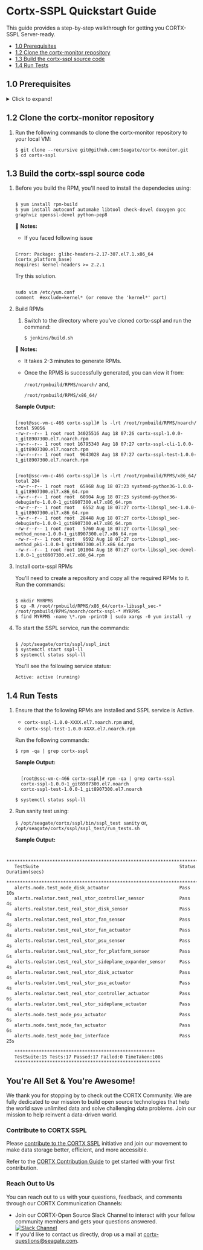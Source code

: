 # Cortx-SSPL Quickstart Guide

This guide provides a step-by-step walkthrough for getting you CORTX-SSPL Server-ready.

- [1.0 Prerequisites](#10-Prerequisites)
- [1.2 Clone the cortx-monitor repository](#12-Clone-the-cortx-monitor-repository)
- [1.3 Build the cortx-sspl source code](#13-Build-the-cortx-sspl-source-code)
- [1.4 Run Tests](#14-Run-Tests)

## 1.0 Prerequisites

<details>
<summary>Click to expand!</summary>
<p>

1. You'll need to [Build and Test your VM Environment](../main/doc/BUILD_ENVIRONMENT.md) and setup [CORTX on Virtual Appliance](https://github.com/Seagate/cortx/blob/main/doc/CORTX%20on%20VA.rst).
2. As a CORTX contributor you will need to refer, clone, contribute, and commit changes via the GitHub server. You can access the latest code via [Github](https://github.com/Seagate/cortx).
3. You'll need a valid GitHub Account.
4. Before you clone your Git repository, you'll need to create the following:
    1. Follow the link to generate the [SSH Public Key](https://git-scm.com/book/en/v2/Git-on-the-Server-Generating-Your-SSH-Public-Key).
    2. Add the newly created SSH Public Key to [Github](https://github.com/settings/keys) and [Enable SSO](https://docs.github.com/en/github/authenticating-to-github/authorizing-an-ssh-key-for-use-with-saml-single-sign-on).
    3. When you clone your Github repository, you'll be prompted to enter your GitHub Username and Password. Refer to the article to [Generate Personal Access Token or PAT](https://docs.github.com/en/github/authenticating-to-github/creating-a-personal-access-token). Once you generate your Personal Access Token, enable SSO.
    4. Copy your newly generated [PAT](https://github.com/settings/tokens) and enter it when prompted.

       :page_with_curl: **Note:** From this point onwards, you'll need to execute all steps logged in as a **Root User**.

    5. We've assumed that `git` is preinstalled. If not then follow these steps to install [Git](https://git-scm.com/book/en/v2/Getting-Started-Installing-Git).
   * To check your Git Version, use the command: `$ git --version`

     :page_with_curl:**Note:** We recommended that you install Git Version 2.x.x.

    6. Setup yum repos.
    
        1. Run the command:
            
            `$ curl https://raw.githubusercontent.com/Seagate/cortx-prvsnr/dev/cli/src/cortx-prereqs.sh?token=APA75GY34Y2F5DJSOKDCZAK7ITSZC -o cortx-prereqs.sh; chmod a+x cortx-prereqs.sh`
        
            1. For Cent-OS VMs, run the command:
        
                `$ sh cortx-prereqs.sh` 
        
            2. For Rhel VMs, run the command: 
        
                `$ sh cortx-prereqs.sh --disable-sub-mgr`

        2. Run the commands:

            ```shell
            
            $ BUILD_URL="http://cortx-storage.colo.seagate.com/releases/cortx/github/dev/rhel-7.7.1908/provisioner_last_successful"`
            $ yum-config-manager --add-repo  $BUILD_URL
            $ rpm --import  $BUILD_URL/RPM-GPG-KEY-Seagate
            ```

        :page_with_curl: **Notes:** 
        
        - If the https://raw.githubusercontent.com/Seagate/cortx-prvsnr/dev/cli/src/cortx-prereqs.sh?token=APA75GY34Y2F5DJSOKDCZAK7ITSZC link is not accessible, generate new one.

        - Visit https://github.com/Seagate/cortx-prvsnr/blob/dev/cli/src/cortx-prereqs.sh  and naviagte to **RAW** **>** **Copy URL** > **Use the URL for deployment**.

    7. Ensure that you've installed the following packages on your VM instance:

    * Python Version 3.0
      * To check whether Python is installed on your VM, use one of the following commands: `--version`  , `-V` , or `-VV`
      * To install Python version 3.0, use: `$ yum install -y python3`
    * pip version 3.0:
      * To check if pip is installed, use: `$ pip --version`
      * To install pip3 use: `$ yum install python-pip3`
    * Verify if kernel-devel-3.10.0-1062 version package is installed, using: `$ uname -r`

    </p>
    </details>


## 1.2 Clone the cortx-monitor repository

1. Run the following commands to clone the cortx-monitor repository to your local VM:

    ```shell
    $ git clone --recursive git@github.com:Seagate/cortx-monitor.git
    $ cd cortx-sspl
    ```

## 1.3 Build the cortx-sspl source code

1. Before you build the RPM, you'll need to install the dependecies using:

    ```shell
    
    $ yum install rpm-build
    $ yum install autoconf automake libtool check-devel doxygen gcc graphviz openssl-devel python-pep8
    ```

    :page_with_curl: **Notes:**

    - If you faced following issue

    ```shell

    Error: Package: glibc-headers-2.17-307.el7.1.x86_64 (cortx_platform_base)
    Requires: kernel-headers >= 2.2.1
    ```

    Try this solution.

    ```shell

    sudo vim /etc/yum.conf
    comment  #exclude=kernel* (or remove the 'kernel*' part)
    ```

2. Build RPMs
    
   1. Switch to the directory where you've cloned cortx-sspl and run the command:
   
        `$ jenkins/build.sh`  
    
    :page_with_curl: **Notes:** 
    
    - It takes 2-3 minutes to generate RPMs.
    - Once the RPMS is successfully generated, you can view it from:
    
        `/root/rpmbuild/RPMS/noarch/` and,
     
        `/root/rpmbuild/RPMS/x86_64/`

    **Sample Output:**
    
    ```shell

    [root@ssc-vm-c-466 cortx-sspl]# ls -lrt /root/rpmbuild/RPMS/noarch/
    total 59056
    -rw-r--r-- 1 root root 34025516 Aug 18 07:26 cortx-sspl-1.0.0-1_git8907300.el7.noarch.rpm
    -rw-r--r-- 1 root root 16795340 Aug 18 07:27 cortx-sspl-cli-1.0.0-1_git8907300.el7.noarch.rpm
    -rw-r--r-- 1 root root  9643028 Aug 18 07:27 cortx-sspl-test-1.0.0-1_git8907300.el7.noarch.rpm


    [root@ssc-vm-c-466 cortx-sspl]# ls -lrt /root/rpmbuild/RPMS/x86_64/
    total 284
    -rw-r--r-- 1 root root  65968 Aug 18 07:23 systemd-python36-1.0.0-1_git8907300.el7.x86_64.rpm
    -rw-r--r-- 1 root root  60904 Aug 18 07:23 systemd-python36-debuginfo-1.0.0-1_git8907300.el7.x86_64.rpm
    -rw-r--r-- 1 root root   6552 Aug 18 07:27 cortx-libsspl_sec-1.0.0-1_git8907300.el7.x86_64.rpm
    -rw-r--r-- 1 root root  28448 Aug 18 07:27 cortx-libsspl_sec-debuginfo-1.0.0-1_git8907300.el7.x86_64.rpm
    -rw-r--r-- 1 root root   5760 Aug 18 07:27 cortx-libsspl_sec-method_none-1.0.0-1_git8907300.el7.x86_64.rpm
    -rw-r--r-- 1 root root   9592 Aug 18 07:27 cortx-libsspl_sec-method_pki-1.0.0-1_git8907300.el7.x86_64.rpm
    -rw-r--r-- 1 root root 101004 Aug 18 07:27 cortx-libsspl_sec-devel-1.0.0-1_git8907300.el7.x86_64.rpm
    ```

3. Install cortx-sspl RPMs

   You'll need to create a repository and copy all the required RPMs to it. Run the commands:

    ```shell
    
    $ mkdir MYRPMS
    $ cp -R /root/rpmbuild/RPMS/x86_64/cortx-libsspl_sec-* /root/rpmbuild/RPMS/noarch/cortx-sspl-* MYRPMS
    $ find MYRPMS -name \*.rpm -print0 | sudo xargs -0 yum install -y
    ```

4. To start the SSPL service, run the commands:

    ```shell
    
    $ /opt/seagate/cortx/sspl/sspl_init
    $ systemctl start sspl-ll
    $ systemctl status sspl-ll
    ```
    You'll see the following service status:
    
     `Active: active (running)`


## 1.4 Run Tests
  
  1. Ensure that the following RPMs are installed and SSPL service is Active. 
  
     - `cortx-sspl-1.0.0-XXXX.el7.noarch.rpm` and, 
     - `cortx-sspl-test-1.0.0-XXXX.el7.noarch.rpm` 
  
     Run the following commands:
     
     `$ rpm -qa | grep cortx-sspl`

      **Sample Output:**
       
      ```shell

        [root@ssc-vm-c-466 cortx-sspl]# rpm -qa | grep cortx-sspl
        cortx-sspl-1.0.0-1_git8907300.el7.noarch
        cortx-sspl-test-1.0.0-1_git8907300.el7.noarch
      ```
      `$ systemctl status sspl-ll`

  2. Run sanity test using:

      `$ /opt/seagate/cortx/sspl/bin/sspl_test sanity` or,
      `/opt/seagate/cortx/sspl/sspl_test/run_tests.sh`

      **Sample Output:**
    
 ```shell
    
    ******************************************************************************************
    TestSuite                                                    Status     Duration(secs)
    ******************************************************************************************
    alerts.node.test_node_disk_actuator                          Pass               10s
    alerts.realstor.test_real_stor_controller_sensor             Pass                4s
    alerts.realstor.test_real_stor_disk_sensor                   Pass                4s
    alerts.realstor.test_real_stor_fan_sensor                    Pass                4s
    alerts.realstor.test_real_stor_fan_actuator                  Pass                4s
    alerts.realstor.test_real_stor_psu_sensor                    Pass                4s
    alerts.realstor.test_real_stor_for_platform_sensor           Pass                6s
    alerts.realstor.test_real_stor_sideplane_expander_sensor     Pass                4s
    alerts.realstor.test_real_stor_disk_actuator                 Pass                4s
    alerts.realstor.test_real_stor_psu_actuator                  Pass                4s
    alerts.realstor.test_real_stor_controller_actuator           Pass                6s
    alerts.realstor.test_real_stor_sideplane_actuator            Pass                4s
    alerts.node.test_node_psu_actuator                           Pass                6s
    alerts.node.test_node_fan_actuator                           Pass                6s
    alerts.node.test_node_bmc_interface                          Pass               25s

    ****************************************************
    TestSuite:15 Tests:17 Passed:17 Failed:0 TimeTaken:108s
    ******************************************************
 ```

## You're All Set & You're Awesome!

We thank you for stopping by to check out the CORTX Community. We are fully dedicated to our mission to build open source technologies that help the world save unlimited data and solve challenging data problems. Join our mission to help reinvent a data-driven world. 

### Contribute to CORTX SSPL 

Please [contribute to the CORTX SSPL](https://github.com/Seagate/cortx/blob/main/doc/SuggestedContributions.md) initiative and join our movement to make data storage better, efficient, and more accessible. 

Refer to the [CORTX Contribution Guide](https://github.com/Seagate/cortx/blob/main/doc/CORTXContributionGuide.md) to get started with your first contribution.

### Reach Out to Us

You can reach out to us with your questions, feedback, and comments through our CORTX Communication Channels:

- Join our CORTX-Open Source Slack Channel to interact with your fellow community members and gets your questions answered. [![Slack Channel](https://img.shields.io/badge/chat-on%20Slack-blue)](https://join.slack.com/t/cortxcommunity/shared_invite/zt-femhm3zm-yiCs5V9NBxh89a_709FFXQ?)
- If you'd like to contact us directly, drop us a mail at cortx-questions@seagate.com.
